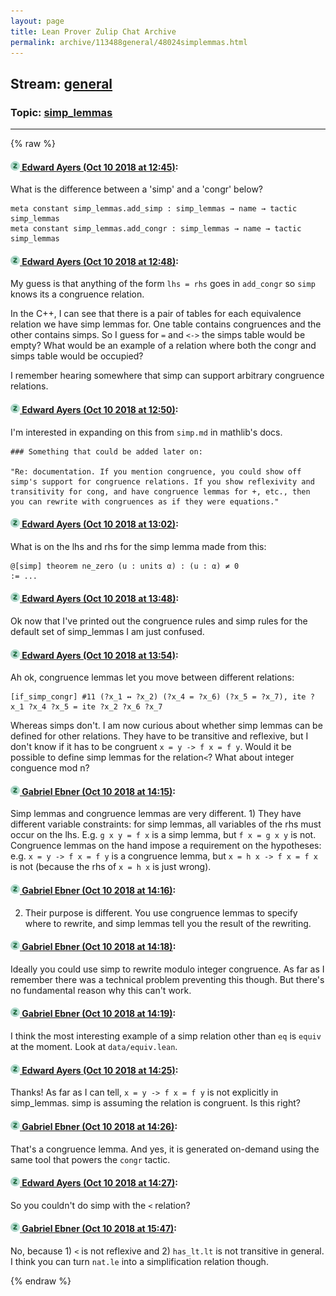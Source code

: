 ```yaml
---
layout: page
title: Lean Prover Zulip Chat Archive 
permalink: archive/113488general/48024simplemmas.html
---
```


## Stream: [general](index.html)
### Topic: [simp_lemmas](48024simplemmas.html)

---


{% raw %}
#### [![Click to go to Zulip](../../assets/img/zulip2.png) Edward Ayers (Oct 10 2018 at 12:45)](https://leanprover.zulipchat.com/#narrow/stream/113488-general/topic/simp_lemmas/near/135532880):
What is the difference between a 'simp' and a 'congr' below?
```lean
meta constant simp_lemmas.add_simp : simp_lemmas → name → tactic simp_lemmas
meta constant simp_lemmas.add_congr : simp_lemmas → name → tactic simp_lemmas
```

#### [![Click to go to Zulip](../../assets/img/zulip2.png) Edward Ayers (Oct 10 2018 at 12:48)](https://leanprover.zulipchat.com/#narrow/stream/113488-general/topic/simp_lemmas/near/135533034):
My guess is that anything of the form `lhs = rhs` goes in `add_congr` so `simp` knows its a congruence relation.

In the C++, I can see that there is a pair of tables for each equivalence relation we have simp lemmas for. One table contains congruences and the other contains simps. So I guess for `=` and `<->` the simps table would be empty? What would be an example of a relation where both the congr and simps table would be occupied?

 I remember hearing somewhere that simp can support arbitrary congruence relations.

#### [![Click to go to Zulip](../../assets/img/zulip2.png) Edward Ayers (Oct 10 2018 at 12:50)](https://leanprover.zulipchat.com/#narrow/stream/113488-general/topic/simp_lemmas/near/135533129):
I'm interested in expanding on this from `simp.md` in mathlib's docs.
```quote
### Something that could be added later on:

"Re: documentation. If you mention congruence, you could show off simp's support for congruence relations. If you show reflexivity and transitivity for cong, and have congruence lemmas for +, etc., then you can rewrite with congruences as if they were equations."
```

#### [![Click to go to Zulip](../../assets/img/zulip2.png) Edward Ayers (Oct 10 2018 at 13:02)](https://leanprover.zulipchat.com/#narrow/stream/113488-general/topic/simp_lemmas/near/135533645):
What is on the lhs and rhs for the simp lemma made from this:
```lean
@[simp] theorem ne_zero (u : units α) : (u : α) ≠ 0 
:= ...
```

#### [![Click to go to Zulip](../../assets/img/zulip2.png) Edward Ayers (Oct 10 2018 at 13:48)](https://leanprover.zulipchat.com/#narrow/stream/113488-general/topic/simp_lemmas/near/135535720):
Ok now that I've printed out the congruence rules and simp rules for the default set of simp_lemmas I am just confused.

#### [![Click to go to Zulip](../../assets/img/zulip2.png) Edward Ayers (Oct 10 2018 at 13:54)](https://leanprover.zulipchat.com/#narrow/stream/113488-general/topic/simp_lemmas/near/135536015):
Ah ok, congruence lemmas let you move between different relations:
```lean
[if_simp_congr] #11 (?x_1 ↔ ?x_2) (?x_4 = ?x_6) (?x_5 = ?x_7), ite ?x_1 ?x_4 ?x_5 = ite ?x_2 ?x_6 ?x_7
```
Whereas simps  don't. I am now curious about whether simp lemmas can be defined for other relations. They have to be transitive and reflexive, but I don't know if it has to be congruent `x = y -> f x = f y`. Would it be possible to define simp lemmas for  the relation`<`? What about integer conguence mod n?

#### [![Click to go to Zulip](../../assets/img/zulip2.png) Gabriel Ebner (Oct 10 2018 at 14:15)](https://leanprover.zulipchat.com/#narrow/stream/113488-general/topic/simp_lemmas/near/135536879):
Simp lemmas and congruence lemmas are very different.  1) They have different variable constraints: for simp lemmas, all variables of the rhs must occur on the lhs.  E.g. `g x y = f x` is a simp lemma, but `f x = g x y` is not.  Congruence lemmas on the hand impose a requirement on the hypotheses: e.g. `x = y -> f x = f y` is a congruence lemma, but `x = h x -> f x = f x` is not (because the rhs of `x = h x` is just wrong).

#### [![Click to go to Zulip](../../assets/img/zulip2.png) Gabriel Ebner (Oct 10 2018 at 14:16)](https://leanprover.zulipchat.com/#narrow/stream/113488-general/topic/simp_lemmas/near/135536979):
2) Their purpose is different.  You use congruence lemmas to specify where to rewrite, and simp lemmas tell you the result of the rewriting.

#### [![Click to go to Zulip](../../assets/img/zulip2.png) Gabriel Ebner (Oct 10 2018 at 14:18)](https://leanprover.zulipchat.com/#narrow/stream/113488-general/topic/simp_lemmas/near/135537089):
Ideally you could use simp to rewrite modulo integer congruence.  As far as I remember there was a technical problem preventing this though.  But there's no fundamental reason why this can't work.

#### [![Click to go to Zulip](../../assets/img/zulip2.png) Gabriel Ebner (Oct 10 2018 at 14:19)](https://leanprover.zulipchat.com/#narrow/stream/113488-general/topic/simp_lemmas/near/135537137):
I think the most interesting example of a simp relation other than `eq` is `equiv` at the moment.  Look at `data/equiv.lean`.

#### [![Click to go to Zulip](../../assets/img/zulip2.png) Edward Ayers (Oct 10 2018 at 14:25)](https://leanprover.zulipchat.com/#narrow/stream/113488-general/topic/simp_lemmas/near/135537396):
Thanks! As far as I can tell, `x = y -> f x = f y` is not explicitly in simp_lemmas. simp is assuming the relation is congruent. Is this right?

#### [![Click to go to Zulip](../../assets/img/zulip2.png) Gabriel Ebner (Oct 10 2018 at 14:26)](https://leanprover.zulipchat.com/#narrow/stream/113488-general/topic/simp_lemmas/near/135537459):
That's a congruence lemma.  And yes, it is generated on-demand using the same tool that powers the `congr` tactic.

#### [![Click to go to Zulip](../../assets/img/zulip2.png) Edward Ayers (Oct 10 2018 at 14:27)](https://leanprover.zulipchat.com/#narrow/stream/113488-general/topic/simp_lemmas/near/135537491):
So you couldn't do simp with the `<` relation?

#### [![Click to go to Zulip](../../assets/img/zulip2.png) Gabriel Ebner (Oct 10 2018 at 15:47)](https://leanprover.zulipchat.com/#narrow/stream/113488-general/topic/simp_lemmas/near/135542107):
No, because 1) `<` is not reflexive and 2) `has_lt.lt` is not transitive in general.  I think you can turn `nat.le` into a simplification relation though.


{% endraw %}
